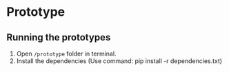 # Prototype

## Running the prototypes

1. Open `/prototype` folder in terminal.
2. Install the dependencies (Use command: pip install -r dependencies.txt)
